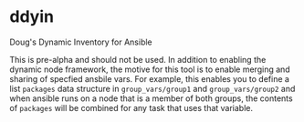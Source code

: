 # ddyin
Doug's Dynamic Inventory for Ansible

This is pre-alpha and should not be used.  In addition to enabling the dynamic node framework, the motive for this tool is to enable merging and sharing of specfied ansbile vars.  For example, this enables you to define a list `packages` data structure in `group_vars/group1` and `group_vars/group2` and when ansible runs on a node that is a member of both groups, the contents of `packages` will be combined for any task that uses that variable.
